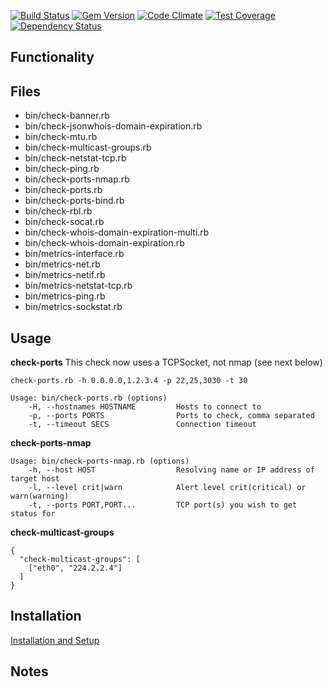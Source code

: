 
[![Build Status](https://travis-ci.org/sensu-plugins/sensu-plugins-network-checks.svg?branch=master)](https://travis-ci.org/sensu-plugins/sensu-plugins-network-checks)
[![Gem Version](https://badge.fury.io/rb/sensu-plugins-network-checks.svg)](http://badge.fury.io/rb/sensu-plugins-network-checks)
[![Code Climate](https://codeclimate.com/github/sensu-plugins/sensu-plugins-network-checks/badges/gpa.svg)](https://codeclimate.com/github/sensu-plugins/sensu-plugins-network-checks)
[![Test Coverage](https://codeclimate.com/github/sensu-plugins/sensu-plugins-network-checks/badges/coverage.svg)](https://codeclimate.com/github/sensu-plugins/sensu-plugins-network-checks)
[![Dependency Status](https://gemnasium.com/sensu-plugins/sensu-plugins-network-checks.svg)](https://gemnasium.com/sensu-plugins/sensu-plugins-network-checks)

## Functionality

## Files
 * bin/check-banner.rb
 * bin/check-jsonwhois-domain-expiration.rb
 * bin/check-mtu.rb
 * bin/check-multicast-groups.rb
 * bin/check-netstat-tcp.rb
 * bin/check-ping.rb
 * bin/check-ports-nmap.rb
 * bin/check-ports.rb
 * bin/check-ports-bind.rb
 * bin/check-rbl.rb
 * bin/check-socat.rb
 * bin/check-whois-domain-expiration-multi.rb
 * bin/check-whois-domain-expiration.rb
 * bin/metrics-interface.rb
 * bin/metrics-net.rb
 * bin/metrics-netif.rb
 * bin/metrics-netstat-tcp.rb
 * bin/metrics-ping.rb
 * bin/metrics-sockstat.rb

## Usage

**check-ports**
This check now uses a TCPSocket, not nmap (see next below)
```
check-ports.rb -h 0.0.0.0,1.2.3.4 -p 22,25,3030 -t 30

Usage: bin/check-ports.rb (options)
    -H, --hostnames HOSTNAME         Hosts to connect to
    -p, --ports PORTS                Ports to check, comma separated
    -t, --timeout SECS               Connection timeout
```

**check-ports-nmap**
```
Usage: bin/check-ports-nmap.rb (options)
    -h, --host HOST                  Resolving name or IP address of target host
    -l, --level crit|warn            Alert level crit(critical) or warn(warning)
    -t, --ports PORT,PORT...         TCP port(s) you wish to get status for
```

**check-multicast-groups**
```
{
  "check-multicast-groups": [
    ["eth0", "224.2.2.4"]
  ]
}
```
## Installation

[Installation and Setup](http://sensu-plugins.io/docs/installation_instructions.html)

## Notes
